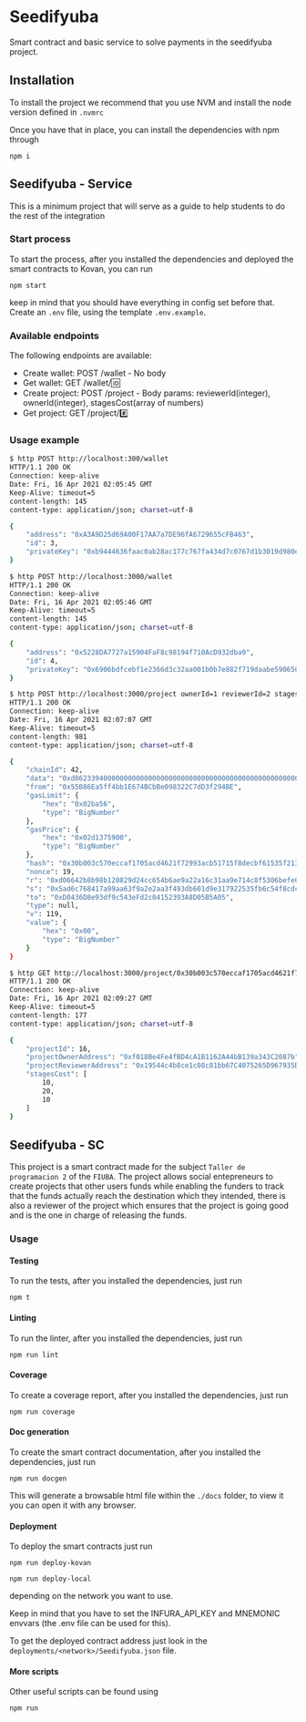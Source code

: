 # Seedifyuba

Smart contract and basic service to solve payments in the seedifyuba project.

## Installation

To install the project we recommend that you use NVM and install the node version defined in `.nvmrc`

Once you have that in place, you can install the dependencies with npm through

`npm i`

## Seedifyuba - Service

This is a minimum project that will serve as a guide to help students to do the rest of the integration

### Start process

To start the process, after you installed the dependencies and deployed the smart contracts to Kovan, you can run

`npm start`

keep in mind that you should have everything in config set before that. Create an `.env` file, using the template `.env.example`.

### Available endpoints

The following endpoints are available:

- Create wallet: POST /wallet - No body 
- Get wallet: GET /wallet/:id:
- Create project: POST /project - Body params: reviewerId(integer), ownerId(integer), stagesCost(array of numbers)
- Get project: GET /project/:hash:

### Usage example

```sh
$ http POST http://localhost:300/wallet
HTTP/1.1 200 OK
Connection: keep-alive
Date: Fri, 16 Apr 2021 02:05:45 GMT
Keep-Alive: timeout=5
content-length: 145
content-type: application/json; charset=utf-8

{
    "address": "0xA3A9D25d69A00F17AA7a7DE96fA6729655cFB463",
    "id": 3,
    "privateKey": "0xb9444636faac0ab28ac177c767fa434d7c0767d1b3019d980e079a4d644727ba"
}

$ http POST http://localhost:3000/wallet
HTTP/1.1 200 OK
Connection: keep-alive
Date: Fri, 16 Apr 2021 02:05:46 GMT
Keep-Alive: timeout=5
content-length: 145
content-type: application/json; charset=utf-8

{
    "address": "0x5228DA7727a15904FaF8c98194f710AcD932dba9",
    "id": 4,
    "privateKey": "0x6906bdfcebf1e2366d3c32aa001b0b7e882f719daabe590650f854279979c62e"
}

$ http POST http://localhost:3000/project ownerId=1 reviewerId=2 stagesCost:='[10,20,10]'
HTTP/1.1 200 OK
Connection: keep-alive
Date: Fri, 16 Apr 2021 02:07:07 GMT
Keep-Alive: timeout=5
content-length: 981
content-type: application/json; charset=utf-8

{
    "chainId": 42,
    "data": "0xd86233940000000000000000000000000000000000000000000000000000000000000060000000000000000000000000f018be4fe4fbd4ca1b1162a44bb139a343c2087b00000000000000000000000019544c4b8ce1c08c81bb67c4075265d967935dcd00000000000000000000000000000000000000000000000000000000000000030000000000000000000000000000000000000000000000008ac7230489e80000000000000000000000000000000000000000000000000001158e460913d000000000000000000000000000000000000000000000000000008ac7230489e80000",
    "from": "0x55B86Ea5ff4bb1E674BCbBe098322C7dD3f294BE",
    "gasLimit": {
        "hex": "0x02ba56",
        "type": "BigNumber"
    },
    "gasPrice": {
        "hex": "0x02d1375900",
        "type": "BigNumber"
    },
    "hash": "0x30b003c570eccaf1705acd4621f72993acb51715f8decbf61535f21376cfe1d2",
    "nonce": 19,
    "r": "0xd06642b8b98b120829d24cc654b6ae9a22a16c31aa9e714c8f5306befe01cd3f",
    "s": "0x5ad6c768417a99aa63f9a2e2aa3f493db601d9e317922535fb6c54f8cdc0fba9",
    "to": "0xD0436D8e93df9c543eFd2c04152393A8D05B5A05",
    "type": null,
    "v": 119,
    "value": {
        "hex": "0x00",
        "type": "BigNumber"
    }
}

$ http GET http://localhost:3000/project/0x30b003c570eccaf1705acd4621f72993acb51715f8decbf61535f21376cfe1d2
HTTP/1.1 200 OK
Connection: keep-alive
Date: Fri, 16 Apr 2021 02:09:27 GMT
Keep-Alive: timeout=5
content-length: 177
content-type: application/json; charset=utf-8

{
    "projectId": 16,
    "projectOwnerAddress": "0xf018Be4Fe4fBD4cA1B1162A44bB139a343C2087b",
    "projectReviewerAddress": "0x19544c4b8ce1c08c81bb67C4075265D967935DCd",
    "stagesCost": [
        10,
        20,
        10
    ]
}

```

## Seedifyuba - SC

This project is a smart contract made for the subject `Taller de programacion 2` of the `FIUBA`. The project allows social entepreneurs to create projects that other users funds while enabling the funders to track that the funds actually reach the destination which they intended, there is also a reviewer of the project which ensures that the project is going good and is the one in charge of releasing the funds.

### Usage



#### Testing

To run the tests, after you installed the dependencies, just run

`npm t`

#### Linting

To run the linter, after you installed the dependencies, just run 

`npm run lint`

#### Coverage

To create a coverage report, after you installed the dependencies, just run 

`npm run coverage`

#### Doc generation

To create the smart contract documentation, after you installed the dependencies, just run 

`npm run docgen`

This will generate a browsable html file within the `./docs` folder, to view it you can open it with any browser.

#### Deployment

To deploy the smart contracts just run

`npm run deploy-kovan`

`npm run deploy-local`

depending on the network you want to use.

Keep in mind that you have to set the INFURA_API_KEY and MNEMONIC envvars (the .env file can be used for this).

To get the deployed contract address just look in the `deployments/<network>/Seedifyuba.json` file.

#### More scripts

Other useful scripts can be found using

`npm run`
